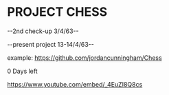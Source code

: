 # PROJECT CHESS

--2nd check-up 3/4/63--

--present project 13-14/4/63--

example: https://github.com/jordancunningham/Chess

0 Days left

https://www.youtube.com/embed/_4EuZI8Q8cs
